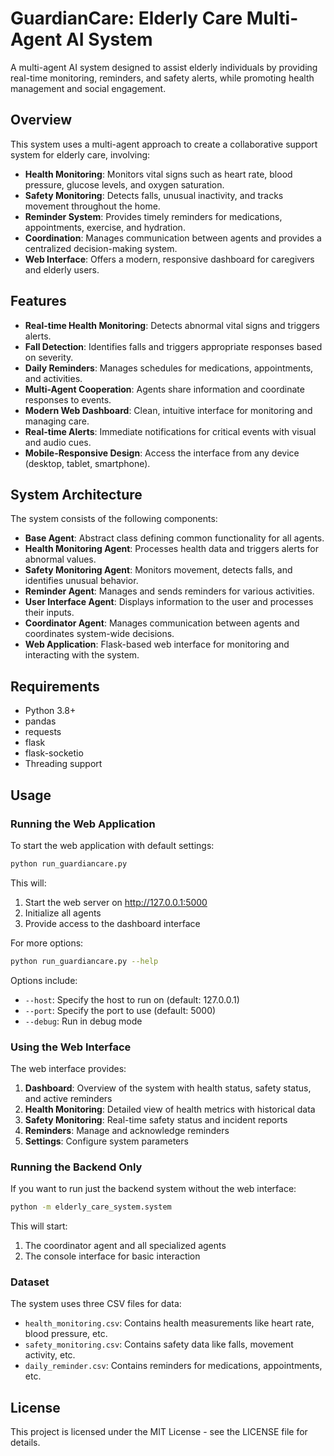 # GuardianCare: Elderly Care Multi-Agent AI System

A multi-agent AI system designed to assist elderly individuals by providing real-time monitoring, reminders, and safety alerts, while promoting health management and social engagement.

## Overview

This system uses a multi-agent approach to create a collaborative support system for elderly care, involving:

- **Health Monitoring**: Monitors vital signs such as heart rate, blood pressure, glucose levels, and oxygen saturation.
- **Safety Monitoring**: Detects falls, unusual inactivity, and tracks movement throughout the home.
- **Reminder System**: Provides timely reminders for medications, appointments, exercise, and hydration.
- **Coordination**: Manages communication between agents and provides a centralized decision-making system.
- **Web Interface**: Offers a modern, responsive dashboard for caregivers and elderly users.

## Features

- **Real-time Health Monitoring**: Detects abnormal vital signs and triggers alerts.
- **Fall Detection**: Identifies falls and triggers appropriate responses based on severity.
- **Daily Reminders**: Manages schedules for medications, appointments, and activities.
- **Multi-Agent Cooperation**: Agents share information and coordinate responses to events.
- **Modern Web Dashboard**: Clean, intuitive interface for monitoring and managing care.
- **Real-time Alerts**: Immediate notifications for critical events with visual and audio cues.
- **Mobile-Responsive Design**: Access the interface from any device (desktop, tablet, smartphone).

## System Architecture

The system consists of the following components:

- **Base Agent**: Abstract class defining common functionality for all agents.
- **Health Monitoring Agent**: Processes health data and triggers alerts for abnormal values.
- **Safety Monitoring Agent**: Monitors movement, detects falls, and identifies unusual behavior.
- **Reminder Agent**: Manages and sends reminders for various activities.
- **User Interface Agent**: Displays information to the user and processes their inputs.
- **Coordinator Agent**: Manages communication between agents and coordinates system-wide decisions.
- **Web Application**: Flask-based web interface for monitoring and interacting with the system.

## Requirements

- Python 3.8+
- pandas
- requests
- flask
- flask-socketio
- Threading support

## Usage

### Running the Web Application

To start the web application with default settings:

```bash
python run_guardiancare.py
```

This will:
1. Start the web server on http://127.0.0.1:5000
2. Initialize all agents
3. Provide access to the dashboard interface

For more options:

```bash
python run_guardiancare.py --help
```

Options include:
- `--host`: Specify the host to run on (default: 127.0.0.1)
- `--port`: Specify the port to use (default: 5000)
- `--debug`: Run in debug mode

### Using the Web Interface

The web interface provides:

1. **Dashboard**: Overview of the system with health status, safety status, and active reminders
2. **Health Monitoring**: Detailed view of health metrics with historical data
3. **Safety Monitoring**: Real-time safety status and incident reports
4. **Reminders**: Manage and acknowledge reminders
5. **Settings**: Configure system parameters

### Running the Backend Only

If you want to run just the backend system without the web interface:

```bash
python -m elderly_care_system.system
```

This will start:
1. The coordinator agent and all specialized agents
2. The console interface for basic interaction

### Dataset

The system uses three CSV files for data:

- `health_monitoring.csv`: Contains health measurements like heart rate, blood pressure, etc.
- `safety_monitoring.csv`: Contains safety data like falls, movement activity, etc.
- `daily_reminder.csv`: Contains reminders for medications, appointments, etc.

## License

This project is licensed under the MIT License - see the LICENSE file for details.
